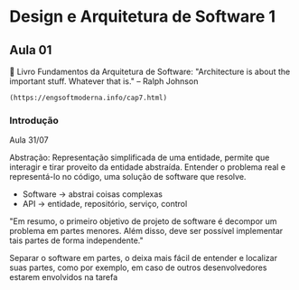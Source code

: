 # Design e Arquitetura de Software 1

## Aula 01

📕 Livro Fundamentos da Arquitetura de Software: 
    "Architecture is about the important stuff. Whatever that is." – Ralph Johnson 

    (https://engsoftmoderna.info/cap7.html)

### Introdução
Aula 31/07

Abstração: Representação simplificada de uma entidade, permite que interagir e tirar proveito da entidade abstraída. Entender o problema real e representá-lo no código, uma solução de software que resolve.

- Software -> abstrai coisas complexas
- API -> entidade, repositório, serviço, control

"Em resumo, o primeiro objetivo de projeto de software é decompor um problema em partes menores. Além disso, deve ser possível implementar tais partes de forma independente."

Separar o software em partes, o deixa mais fácil de entender e localizar suas partes, como por exemplo, em caso de outros desenvolvedores estarem envolvidos na tarefa